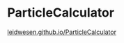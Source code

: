 # ParticleCalculator

[leidwesen.github.io/ParticleCalculator](https://leidwesen.github.io/ParticleCalculator/)